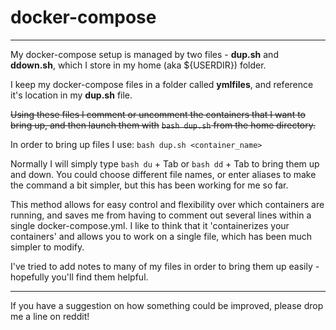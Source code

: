 # docker-compose

-------

My docker-compose setup is managed by two files - **dup.sh** and **ddown.sh**, which I store in my home (aka ${USERDIR}) folder.

I keep my docker-compose files in a folder called **ymlfiles**, and reference it's location in my **dup.sh** file.

~~Using these files I comment or uncomment the containers that I want to bring up, and then launch them with~~
~~`bash dup.sh` from the home directory.~~

In order to bring up files I use:
`bash dup.sh <container_name>`

Normally I will simply type `bash du` + Tab or `bash dd` + Tab to bring them up and down. You could choose different file names, or enter aliases to make the command a bit simpler, but this has been working for me so far.

This method allows for easy control and flexibility over which containers are running, and saves me from having to comment out several lines within a single docker-compose.yml. I like to think that it 'containerizes your containers' and allows you to work on a single file, which has been much simpler to modify.



I've tried to add notes to many of my files in order to bring them up easily - hopefully you'll find them helpful.

-------

If you have a suggestion on how something could be improved, please drop me a line on reddit!
